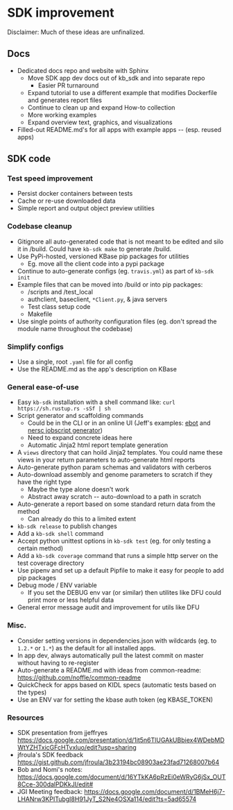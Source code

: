 # SDK improvement

Disclaimer: Much of these ideas are unfinalized.

## Docs

* Dedicated docs repo and website with Sphinx
  * Move SDK app dev docs out of kb_sdk and into separate repo
    * Easier PR turnaround
  * Expand tutorial to use a different example that modifies Dockerfile and generates report files
  * Continue to clean up and expand How-to collection
  * More working examples
  * Expand overview text, graphics, and visualizations
* Filled-out README.md's for all apps with example apps -- (esp. reused apps)

## SDK code

### Test speed improvement

* Persist docker containers between tests
* Cache or re-use downloaded data
* Simple report and output object preview utilities

### Codebase cleanup

* Gitignore all auto-generated code that is not meant to be edited and silo it in /build. Could have `kb-sdk make` to generate /build.
* Use PyPi-hosted, versioned KBase pip packages for utilities
  * Eg. move all the client code into a pypi package
* Continue to auto-generate configs (eg. `travis.yml`) as part of `kb-sdk init`
* Example files that can be moved into /build or into pip packages:
  * /scripts and /test_local
  * authclient, baseclient, `*Client.py`, & java servers
  * Test class setup code
  * Makefile
* Use single points of authority configuration files (eg. don't spread the module name throughout the codebase)

### Simplify configs

* Use a single, root `.yaml` file for all config
* Use the README.md as the app's description on KBase

### General ease-of-use

* Easy `kb-sdk` installation with a shell command like: `curl https://sh.rustup.rs -sSf | sh`
* Script generator and scaffolding commands
  * Could be in the CLI or in an online UI (Jeff's examples: [ebot](https://www.ncbi.nlm.nih.gov/Class/PowerTools/eutils/ebot/ebot.cgi) and [nersc jobscript generator](https://my.nersc.gov/script_generator.php))
  * Need to expand concrete ideas here
  * Automatic Jinja2 html report template generation 
* A `views` directory that can hoild Jinja2 templates. You could name these views in your return parameters to auto-generate html reports
* Auto-generate python param schemas and validators with cerberos
* Auto-download assembly and genome parameters to scratch if they have the right type
  * Maybe the type alone doesn't work
  * Abstract away scratch -- auto-download to a path in scratch
* Auto-generate a report based on some standard return data from the method
  * Can already do this to a limited extent
* `kb-sdk release` to publish changes
* Add a `kb-sdk shell` command
* Accept python unittest options in `kb-sdk test` (eg. for only testing a certain method)
* Add a `kb-sdk coverage` command that runs a simple http server on the test coverage directory
* Use pipenv and set up a default Pipfile to make it easy for people to add pip packages
* Debug mode / ENV variable
  * If you set the DEBUG env var (or similar) then utilites like DFU could print more or less helpful data
* General error message audit and improvement for utils like DFU 

### Misc.

* Consider setting versions in dependencies.json with wildcards (eg. to `1.2.*` or `1.*`) as the default for all installed apps.
* In app dev, always automatically pull the latest commit on master without having to re-register
* Auto-generate a README.md with ideas from common-readme: https://github.com/noffle/common-readme
* QuickCheck for apps based on KIDL specs (automatic tests based on the types)
* Use an ENV var for setting the kbase auth token (eg KBASE_TOKEN)

### Resources

* SDK presentation from jjeffryes https://docs.google.com/presentation/d/1it5n6TlUGAkUBbiex4WDebMDWtYZHTxicGFcHTvxluo/edit?usp=sharing
* jfroula's SDK feedback https://gist.github.com/jfroula/3b23194bc08903ae23fad71268007b64
* Bob and Nomi's notes: https://docs.google.com/document/d/16YTkKA6pRzEi0eWRyG6jSx_OUT8Cce-300dalPDKkJI/edit#
* JGI Meeting feedback: https://docs.google.com/document/d/1BMeH6j7-LHANrw3KPITubgI8H91JyT_S2Ne4OSXa114/edit?ts=5ad65574
